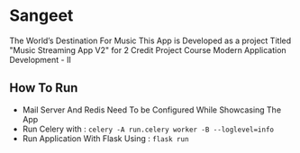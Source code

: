 # Sangeet

The World’s Destination For Music
This App is Developed as a project Titled "Music Streaming App V2" for 2 Credit Project Course Modern Application Development - II

## How To Run 
+ Mail Server And Redis Need To be Configured While Showcasing The App
+ Run Celery with : `celery -A run.celery worker -B --loglevel=info`
+ Run Application With Flask Using : `flask run`

## 